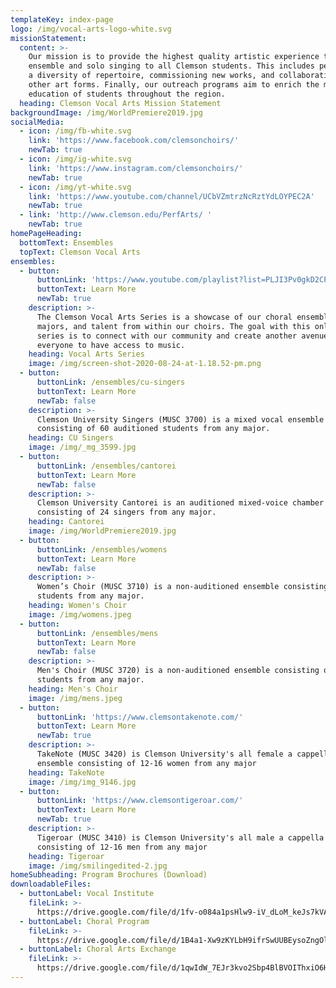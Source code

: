 ```yaml
---
templateKey: index-page
logo: /img/vocal-arts-logo-white.svg
missionStatement:
  content: >-
    Our mission is to provide the highest quality artistic experience through
    ensemble and solo singing to all Clemson students. This includes performing
    a diversity of repertoire, commissioning new works, and collaborating with
    other art forms. Finally, our outreach programs aim to enrich the music
    education of students throughout the region. 
  heading: Clemson Vocal Arts Mission Statement
backgroundImage: /img/WorldPremiere2019.jpg
socialMedia:
  - icon: /img/fb-white.svg
    link: 'https://www.facebook.com/clemsonchoirs/'
    newTab: true
  - icon: /img/ig-white.svg
    link: 'https://www.instagram.com/clemsonchoirs/'
    newTab: true
  - icon: /img/yt-white.svg
    link: 'https://www.youtube.com/channel/UCbVZmtrzNcRztYdLOYPEC2A'
    newTab: true
  - link: 'http://www.clemson.edu/PerfArts/ '
    newTab: true
homePageHeading:
  bottomText: Ensembles
  topText: Clemson Vocal Arts
ensembles:
  - button:
      buttonLink: 'https://www.youtube.com/playlist?list=PLJI3Pv0gkD2CPArkG0ui87QUeIPaojqy7'
      buttonText: Learn More
      newTab: true
    description: >-
      The Clemson Vocal Arts Series is a showcase of our choral ensembles, voice
      majors, and talent from within our choirs. The goal with this online music
      series is to connect with our community and create another avenue for
      everyone to have access to music.
    heading: Vocal Arts Series
    image: /img/screen-shot-2020-08-24-at-1.18.52-pm.png
  - button:
      buttonLink: /ensembles/cu-singers
      buttonText: Learn More
      newTab: false
    description: >-
      Clemson University Singers (MUSC 3700) is a mixed vocal ensemble
      consisting of 60 auditioned students from any major.
    heading: CU Singers
    image: /img/_mg_3599.jpg
  - button:
      buttonLink: /ensembles/cantorei
      buttonText: Learn More
      newTab: false
    description: >-
      ​Clemson University Cantorei is an auditioned mixed-voice chamber ensemble
      consisting of 24 singers from any major.
    heading: Cantorei
    image: /img/WorldPremiere2019.jpg
  - button:
      buttonLink: /ensembles/womens
      buttonText: Learn More
      newTab: false
    description: >-
      Women’s Choir (MUSC 3710) is a non-auditioned ensemble consisting of
      students from any major. 
    heading: Women's Choir
    image: /img/womens.jpeg
  - button:
      buttonLink: /ensembles/mens
      buttonText: Learn More
      newTab: false
    description: >-
      Men's Choir (MUSC 3720) is a non-auditioned ensemble consisting of
      students from any major. 
    heading: Men's Choir
    image: /img/mens.jpeg
  - button:
      buttonLink: 'https://www.clemsontakenote.com/'
      buttonText: Learn More
      newTab: true
    description: >-
      ​TakeNote (MUSC 3420) is Clemson University's all female a cappella
      ensemble consisting of 12-16 women from any major
    heading: TakeNote
    image: /img/img_9146.jpg
  - button:
      buttonLink: 'https://www.clemsontigeroar.com/'
      buttonText: Learn More
      newTab: true
    description: >-
      Tigeroar (MUSC 3410) is Clemson University's all male a cappella ensemble
      consisting of 12-16 men from any major
    heading: Tigeroar
    image: /img/smilingedited-2.jpg
homeSubheading: Program Brochures (Download)
downloadableFiles:
  - buttonLabel: Vocal Institute
    fileLink: >-
      https://drive.google.com/file/d/1fv-o084a1psHlw9-iV_dLoM_keJs7kVA/view?usp=sharing
  - buttonLabel: Choral Program
    fileLink: >-
      https://drive.google.com/file/d/1B4a1-Xw9zKYLbH9ifrSwUUBEysoZngOl/view?usp=sharing
  - buttonLabel: Choral Arts Exchange
    fileLink: >-
      https://drive.google.com/file/d/1qwIdW_7EJr3kvo2Sbp4BlBVOIThxiO6H/view?usp=sharing
---
```


